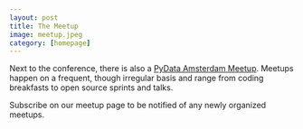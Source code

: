 ```yaml
---
layout: post
title: The Meetup
image: meetup.jpeg
category: [homepage]
---
```


Next to the conference, there is also a [PyData Amsterdam Meetup](https://meetup.com/nl-NL/PyData-NL/). Meetups happen
on a frequent, though irregular basis and range from coding breakfasts to open source sprints and talks.

Subscribe on our meetup page to be notified of any newly organized meetups.
